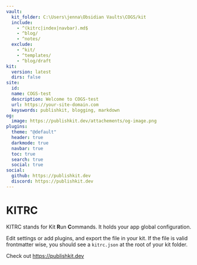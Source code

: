 ```yaml
---
vault:
  kit_folder: C:\Users\jenna\Obsidian Vaults\COGS/kit
  include:
    - ^(kitrc|index|navbar).md$
    - ^blog/
    - ^notes/
  exclude:
    - ^kit/
    - ^templates/
    - ^blog/draft
kit:
  version: latest
  dirs: false
site:
  id: 
  name: COGS-test
  description: Welcome to COGS-test
  url: https://your-site-domain.com
  keyswords: publishkit, blogging, markdown
og:
  image: https://publishkit.dev/attachements/og-image.png
plugins:
  theme: "@default"
  header: true
  darkmode: true
  navbar: true
  toc: true
  search: true
  social: true
social:
  github: https://publishkit.dev
  discord: https://publishkit.dev
---
```

# KITRC

KITRC stands for Kit **R**un **C**ommands.
It holds your app global configuration. 


Edit settings or add plugins, and export the file in your kit. If the file is valid frontmatter wise, you should see a `kitrc.json` at the root of your kit folder.


Check out https://publishkit.dev